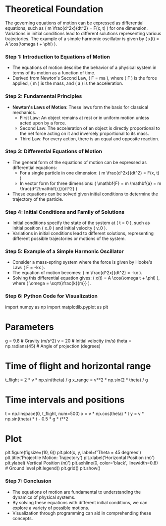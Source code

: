 # Theoretical Foundation

The governing equations of motion can be expressed as differential equations, such as \( m \frac{d^2x}{dt^2} = F(x, t) \) for one dimension. Variations in initial conditions lead to different solutions representing various trajectories. The example of a simple harmonic oscillator is given by \( x(t) = A \cos(\omega t + \phi) \).

### Step 1: Introduction to Equations of Motion
- The equations of motion describe the behavior of a physical system in terms of its motion as a function of time.
- Derived from Newton's Second Law, \( F = ma \), where \( F \) is the force applied, \( m \) is the mass, and \( a \) is the acceleration.

### Step 2: Fundamental Principles
- **Newton's Laws of Motion**: These laws form the basis for classical mechanics.
  - First Law: An object remains at rest or in uniform motion unless acted upon by a force.
  - Second Law: The acceleration of an object is directly proportional to the net force acting on it and inversely proportional to its mass.
  - Third Law: For every action, there is an equal and opposite reaction.

### Step 3: Differential Equations of Motion
- The general form of the equations of motion can be expressed as differential equations:
  - For a single particle in one dimension: \( m \frac{d^2x}{dt^2} = F(x, t) \)
  - In vector form for three dimensions: \( \mathbf{F} = m \mathbf{a} = m \frac{d^2\mathbf{r}}{dt^2} \)
- These equations can be solved given initial conditions to determine the trajectory of the particle.

### Step 4: Initial Conditions and Family of Solutions
- Initial conditions specify the state of the system at \( t = 0 \), such as initial position \( x_0 \) and initial velocity \( v_0 \).
- Variations in initial conditions lead to different solutions, representing different possible trajectories or motions of the system.

### Step 5: Example of a Simple Harmonic Oscillator
- Consider a mass-spring system where the force is given by Hooke's Law: \( F = -kx \).
- The equation of motion becomes: \( m \frac{d^2x}{dt^2} = -kx \).
- Solving this differential equation gives: \( x(t) = A \cos(\omega t + \phi) \), where \( \omega = \sqrt{\frac{k}{m}} \).

### Step 6: Python Code for Visualization
import numpy as np
import matplotlib.pyplot as plt

# Parameters
g = 9.8  # Gravity (m/s^2)
v = 20   # Initial velocity (m/s)
theta = np.radians(45)  # Angle of projection (degrees)

# Time of flight and horizontal range
t_flight = 2 * v * np.sin(theta) / g
x_range = v**2 * np.sin(2 * theta) / g

# Time intervals and positions
t = np.linspace(0, t_flight, num=500)
x = v * np.cos(theta) * t
y = v * np.sin(theta) * t - 0.5 * g * t**2

# Plot
plt.figure(figsize=(10, 6))
plt.plot(x, y, label=f'Theta = 45 degrees')
plt.title('Projectile Motion: Trajectory')
plt.xlabel('Horizontal Position (m)')
plt.ylabel('Vertical Position (m)')
plt.axhline(0, color='black', linewidth=0.8)  # Ground level
plt.legend()
plt.grid()
plt.show()


### Step 7: Conclusion
- The equations of motion are fundamental to understanding the dynamics of physical systems.
- By solving these equations with different initial conditions, we can explore a variety of possible motions.
- Visualization through programming can aid in comprehending these concepts.

